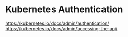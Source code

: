# Kubernetes Authentication

<https://kubernetes.io/docs/admin/authentication/>
<https://kubernetes.io/docs/admin/accessing-the-api/>
